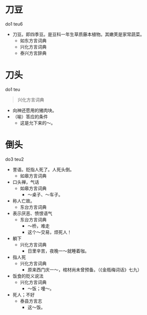 # 刀豆
do1 teu6
+ 刀豆。即四季豆。是豆科一年生草质藤本植物。其嫩荚是家常蔬菜。
  * 如东方言词典
  * 兴化方言词典
  * 泰兴方言辞典





# 刀头
do1 teu
> 兴化方言词典
- 向神还愿用的猪肉块。
- （喻）答应的条件
  - 这是允下来的～。





# 倒头
do3 teu2
+ 詈语。贬指人死了。人死头倒。
  * 如皋方言词典
+ 口头禅，气话
  * 如皋方言词典
    - ～桌子、～车子。
+ 称人亡故。
  * 东台方言词典
+ 表示厌恶、愤恨语气
  * 东台方言词典
    - ～桥，难走
    - 这个～交易，烦死人！
+ 躺下
  * 兴化方言词典
    - 日里辛苦，夜晚一～就睡着咖。
+ 指人死
  * 兴化方言词典
    - 原来西门庆一～，棺材尚未曾预备。（《金瓶梅词话》七九）
+ 饭食的贬义说法
  * 兴化方言词典
    - ～饭；噇～。
+ 死人；不好
  * 泰县方言志
    - 这～饭。
